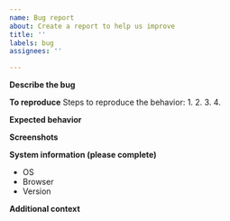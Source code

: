 ```yaml
---
name: Bug report
about: Create a report to help us improve
title: ''
labels: bug
assignees: ''

---
```


**Describe the bug**


**To reproduce**
Steps to reproduce the behavior:
1. 
2. 
3. 
4. 

**Expected behavior**


**Screenshots**


**System information (please complete)**
 - OS 
 - Browser 
 - Version 


**Additional context**
